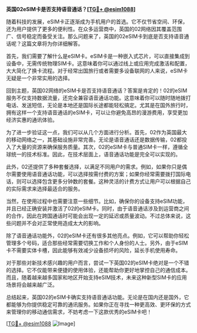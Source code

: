 **英国02eSIM卡是否支持语音通话？[[TG💪+ @esim1088](https://t.me/s/esim1088)]**

随着科技的发展，eSIM卡正逐渐成为手机用户的首选。它不仅节省空间、环保，还为用户提供了更多的便利性。在众多运营商中，英国的02网络因其覆盖范围广、信号稳定而备受关注。那么问题来了，英国的02eSIM卡到底是否支持语音通话呢？这篇文章将为你详细解答。

首先，我们需要了解什么是eSIM卡。eSIM卡是一种嵌入式芯片，可以直接集成到设备中，无需传统物理SIM卡。这意味着你可以通过线上或应用完成激活和配置，大大简化了换卡流程。对于经常出国旅行或者需要多设备联网的人来说，eSIM卡无疑是一个非常实用的选择。

回到主题，英国02网络的eSIM卡是否支持语音通话？答案是肯定的！02的eSIM服务不仅支持数据流量，还完全兼容语音通话功能。这意味着你可以随时随地拨打电话、发送短信，无论是本地还是国际长途都能轻松搞定。尤其是在国外旅行时，拥有这样一个支持语音通话的eSIM卡，可以让你避免高昂的漫游费用，享受更加经济实惠的通讯体验。

为了进一步验证这一点，我们可以从几个方面进行分析。首先，02作为英国最大的移动网络之一，其基础设施非常完善。无论是语音通话还是数据传输，02都投入了大量的资源来确保服务质量。其次，02的eSIM卡与普通SIM卡一样，遵循全球统一的技术标准。因此，在技术层面上，语音通话功能是完全可以实现的。

此外，02还提供了多种套餐选择，以满足不同用户的需求。例如，如果你只是偶尔需要使用语音通话功能，可以选择按需付费的方案；如果你经常需要拨打国际电话，则可以选择包含更多分钟数的套餐。这种灵活的计费方式让用户可以根据自己的实际需求来选择最适合的服务。

当然，在使用过程中也需要注意一些细节。比如，确保你的设备支持eSIM功能，并且已经正确安装并激活了02的eSIM卡。同时，由于语音通话涉及到运营商之间的合作，因此在跨国通话时可能会出现一定的延迟或质量波动。不过总体来说，这些问题并不会对正常使用造成太大的影响。

除了语音通话功能外，02的eSIM卡还有很多其他亮点。例如，它可以帮助你轻松管理多个号码，适合那些经常需要切换工作和个人身份的人士。另外，由于eSIM卡不需要实体卡槽，因此能够有效减少设备损坏的风险，延长手机使用寿命。

对于那些对新技术感兴趣的用户而言，尝试一下英国02的eSIM卡绝对是一个不错的选择。它不仅能带来便捷的使用体验，还能帮助你更好地掌控自己的通信成本。而且，随着越来越多国家和地区开始支持eSIM技术，未来这种新型SIM卡的应用场景将会越来越广泛。

总结起来，英国02的eSIM卡确实支持语音通话功能。无论是在国内还是国外，它都能够为你提供稳定可靠的通讯服务。如果你正在寻找一种更高效、更环保的方式来管理你的移动通信需求，不妨考虑一下这款优秀的eSIM卡吧！

[[TG💪+ @esim1088](https://t.me/s/esim1088) ![Image](https://i.postimg.cc/4NQfJmqS/Snipaste-2025-05-13-00-14-12.png)]